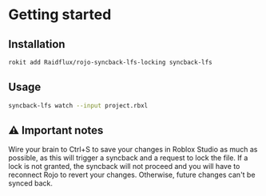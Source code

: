 # Getting started

## Installation

```bash
rokit add Raidflux/rojo-syncback-lfs-locking syncback-lfs
```

## Usage

```bash
syncback-lfs watch --input project.rbxl
```

## ⚠️ Important notes

Wire your brain to Ctrl+S to save your changes in Roblox Studio as much as possible, as this will trigger a syncback and a request to lock the file. If a lock is not granted, the syncback will not proceed and you will have to reconnect Rojo to revert your changes. Otherwise, future changes can't be synced back.
